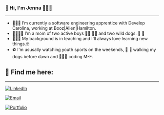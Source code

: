### 👋 Hi, I'm Jenna 👩🏻‍💻
__________________________________________________________________________________________________________

- 👩🏻‍💻 I’m currently a software engineering apprentice with Develop Carolina, working at Booz|Allen|Hamilton.
- 👨‍👩‍👦‍👦 I’m a mom of two active boys 👦🏻 👦🏼 and two wild dogs. 🐶 🐶
- 👩🏻‍🏫 My background is in teaching and I'll always love learning new things.🤓
- ⚽ I'm ususally watching youth sports on the weekends, 🐾 🦮 walking my dogs before dawn and 👩🏻‍💻 coding M-F.

## 📇 Find me here:
____________________________________________________________________________________________________________

[![LinkedIn](https://img.shields.io/badge/LinkedIn-YourLinkedInProfile-blue)](www.linkedin.com/in/jlotten)

[![Email](https://img.shields.io/badge/Email-Click%20to%20Contact-red)](mailto:jenna.otten@gmail.com)

[![Portfolio](https://img.shields.io/badge/Portfolio-Click%20to%20Visit-brightgreen)](https://www.jlotten.com/)




